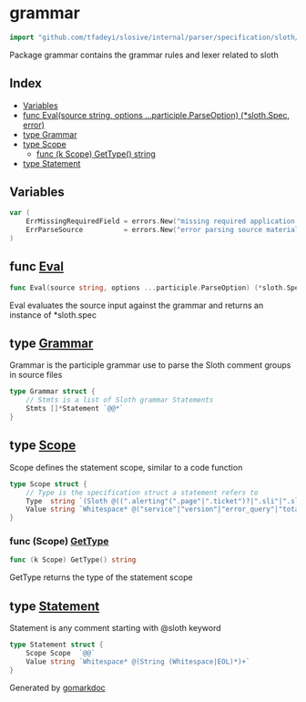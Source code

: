 <!-- Code generated by gomarkdoc. DO NOT EDIT -->

# grammar

```go
import "github.com/tfadeyi/slosive/internal/parser/specification/sloth/grammar"
```

Package grammar contains the grammar rules and lexer related to sloth

## Index

- [Variables](<#variables>)
- [func Eval\(source string, options ...participle.ParseOption\) \(\*sloth.Spec, error\)](<#Eval>)
- [type Grammar](<#Grammar>)
- [type Scope](<#Scope>)
  - [func \(k Scope\) GetType\(\) string](<#Scope.GetType>)
- [type Statement](<#Statement>)


## Variables

<a name="ErrMissingRequiredField"></a>

```go
var (
    ErrMissingRequiredField = errors.New("missing required application field(s)")
    ErrParseSource          = errors.New("error parsing source material")
)
```

<a name="Eval"></a>
## func [Eval](<https://github.com/tfadeyi/sloth-simple-comments/blob/main/internal/parser/specification/sloth/grammar/grammar.go#L196>)

```go
func Eval(source string, options ...participle.ParseOption) (*sloth.Spec, error)
```

Eval evaluates the source input against the grammar and returns an instance of \*sloth.spec

<a name="Grammar"></a>
## type [Grammar](<https://github.com/tfadeyi/sloth-simple-comments/blob/main/internal/parser/specification/sloth/grammar/grammar.go#L15-L18>)

Grammar is the participle grammar use to parse the Sloth comment groups in source files

```go
type Grammar struct {
    // Stmts is a list of Sloth grammar Statements
    Stmts []*Statement `@@*`
}
```

<a name="Scope"></a>
## type [Scope](<https://github.com/tfadeyi/sloth-simple-comments/blob/main/internal/parser/specification/sloth/grammar/grammar.go#L25-L29>)

Scope defines the statement scope, similar to a code function

```go
type Scope struct {
    // Type is the specification struct a statement refers to
    Type  string `(Sloth @((".alerting"(".page"|".ticket")?|".sli"|".slo"))?)`
    Value string `Whitespace* @("service"|"version"|"error_query"|"total_query"|"error_ratio_query"|"name"|"description"|"objective"|"labels"|"annotations"|"disable")`
}
```

<a name="Scope.GetType"></a>
### func \(Scope\) [GetType](<https://github.com/tfadeyi/sloth-simple-comments/blob/main/internal/parser/specification/sloth/grammar/grammar.go#L44>)

```go
func (k Scope) GetType() string
```

GetType returns the type of the statement scope

<a name="Statement"></a>
## type [Statement](<https://github.com/tfadeyi/sloth-simple-comments/blob/main/internal/parser/specification/sloth/grammar/grammar.go#L20-L23>)

Statement is any comment starting with @sloth keyword

```go
type Statement struct {
    Scope Scope  `@@`
    Value string `Whitespace* @(String (Whitespace|EOL)*)+`
}
```

Generated by [gomarkdoc](<https://github.com/princjef/gomarkdoc>)
